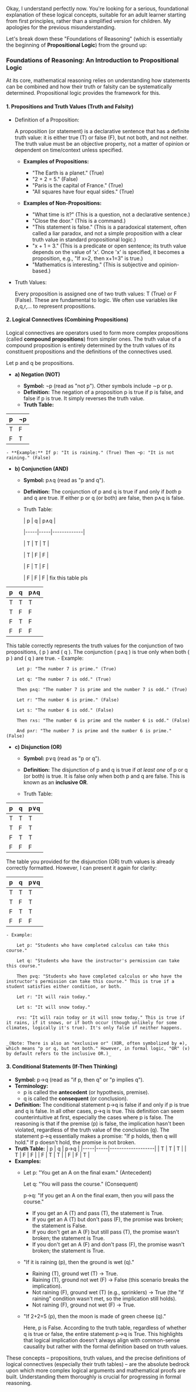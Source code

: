 Okay, I understand perfectly now. You're looking for a serious, foundational explanation of these logical concepts, suitable for an adult learner starting from first principles, rather than a simplified version for children. My apologies for the previous misunderstanding.

Let's break down these "Foundations of Reasoning" (which is essentially the beginning of **Propositional Logic**) from the ground up:

### Foundations of Reasoning: An Introduction to Propositional Logic

At its core, mathematical reasoning relies on understanding how statements can be combined and how their truth or falsity can be systematically determined. Propositional logic provides the framework for this.

#### 1. **Propositions and Truth Values (Truth and Falsity)**

- Definition of a Proposition:
    
    A proposition (or statement) is a declarative sentence that has a definite truth value: it is either true (T) or false (F), but not both, and not neither. The truth value must be an objective property, not a matter of opinion or dependent on time/context unless specified.
    
    - **Examples of Propositions:**
        
        - "The Earth is a planet." (True)
        - "2 + 2 = 5." (False)
        - "Paris is the capital of France." (True)
        - "All squares have four equal sides." (True)
    - **Examples of Non-Propositions:**
        
        - "What time is it?" (This is a question, not a declarative sentence.)
        - "Close the door." (This is a command.)
        - "This statement is false." (This is a paradoxical statement, often called a liar paradox, and not a simple proposition with a clear truth value in standard propositional logic.)
        - "x + 1 = 3." (This is a predicate or open sentence; its truth value depends on the value of 'x'. Once 'x' is specified, it becomes a proposition, e.g., "If x=2, then x+1=3" is true.)
        - "Mathematics is interesting." (This is subjective and opinion-based.)
- Truth Values:
    
    Every proposition is assigned one of two truth values: T (True) or F (False). These are fundamental to logic. We often use variables like p,q,r,… to represent propositions.
    

#### 2. **Logical Connectives (Combining Propositions)**

Logical connectives are operators used to form more complex propositions (called **compound propositions**) from simpler ones. The truth value of a compound proposition is entirely determined by the truth values of its constituent propositions and the definitions of the connectives used.

Let p and q be propositions.

- **a) Negation (NOT)**
    
    - **Symbol:** ¬p (read as "not p"). Other symbols include ∼p or p​.
    - **Definition:** The negation of a proposition p is true if p is false, and false if p is true. It simply reverses the truth value.
    - **Truth Table:**

| p   | ¬p  |
|-----|-----|
| T   | F   |
| F   | T   |
    - **Example:** If p: "It is raining." (True) Then ¬p: "It is not raining." (False)
- **b) Conjunction (AND)**
    
    - **Symbol:** p∧q (read as "p and q").
        
    - **Definition:** The conjunction of p and q is true if and only if _both_ p and q are true. If either p or q (or both) are false, then p∧q is false.
        
    - Truth Table:
        
        | p | q | p∧q |
        
        |-----|-----|-------------|
        
        | T | T | T |
        
        | T | F | F |
        
        | F | T | F |
        
        | F | F | F |
        fix this table pls



| p   | q   | p∧q |
|-----|-----|-----|
| T   | T   | T   |
| T   | F   | F   |
| F   | T   | F   |
| F   | F   | F   |

This table correctly represents the truth values for the conjunction of two propositions, \( p \) and \( q \). The conjunction \( p∧q \) is true only when both \( p \) and \( q \) are true.
    - Example:
        
        Let p: "The number 7 is prime." (True)
        
        Let q: "The number 7 is odd." (True)
        
        Then p∧q: "The number 7 is prime and the number 7 is odd." (True)
        
        Let r: "The number 6 is prime." (False)
        
        Let s: "The number 6 is odd." (False)
        
        Then r∧s: "The number 6 is prime and the number 6 is odd." (False)
        
        And p∧r: "The number 7 is prime and the number 6 is prime." (False)
        
- **c) Disjunction (OR)**
    
    - **Symbol:** p∨q (read as "p or q").
        
    - **Definition:** The disjunction of p and q is true if _at least one_ of p or q (or both) is true. It is false only when both p and q are false. This is known as an **inclusive OR**.
        
    - Truth Table:
    
| p   | q   | p∨q |
|-----|-----|-----|
| T   | T   | T   |
| T   | F   | T   |
| F   | T   | T   |
| F   | F   | F   |


The table you provided for the disjunction (OR) truth values is already correctly formatted. However, I can present it again for clarity:

| p   | q   | p∨q |
|-----|-----|-----|
| T   | T   | T   |
| T   | F   | T   |
| F   | T   | T   |
| F   | F   | F   |


    - Example:
        
        Let p: "Students who have completed calculus can take this course."
        
        Let q: "Students who have the instructor's permission can take this course."
        
        Then p∨q: "Students who have completed calculus or who have the instructor's permission can take this course." This is true if a student satisfies either condition, or both.
        
        Let r: "It will rain today."
        
        Let s: "It will snow today."
        
        r∨s: "It will rain today or it will snow today." This is true if it rains, if it snows, or if both occur (though unlikely for some climates, logically it's true). It's only false if neither happens.
        
    
    _(Note: There is also an "exclusive or" (XOR, often symbolized by ⊕), which means "p or q, but not both." However, in formal logic, "OR" (∨) by default refers to the inclusive OR.)_
    

#### 3. **Conditional Statements (If-Then Thinking)**

- **Symbol:** p→q (read as "if p, then q" or "p implies q").
- **Terminology:**
    - p is called the **antecedent** (or hypothesis, premise).
    - q is called the **consequent** (or conclusion).
- **Definition:** The conditional statement p→q is false if and only if p is true and q is false. In all other cases, p→q is true. This definition can seem counterintuitive at first, especially the cases where p is false. The reasoning is that if the premise (p) is false, the implication hasn't been violated, regardless of the truth value of the conclusion (q). The statement p→q essentially makes a promise: "If p holds, then q will hold." If p doesn't hold, the promise is not broken.
- **Truth Table:** | p | q | p→q | |-----|-----|-------------------| | T | T | T | | T | F | F | | F | T | T | | F | F | T |
- **Examples:**
    - Let p: "You get an A on the final exam." (Antecedent)
        
        Let q: "You will pass the course." (Consequent)
        
        p→q: "If you get an A on the final exam, then you will pass the course."
        
        - If you get an A (T) and pass (T), the statement is True.
        - If you get an A (T) but don't pass (F), the promise was broken; the statement is False.
        - If you don't get an A (F) but still pass (T), the promise wasn't broken; the statement is True.
        - If you don't get an A (F) and don't pass (F), the promise wasn't broken; the statement is True.
    - "If it is raining (p), then the ground is wet (q)."
        
        - Raining (T), ground wet (T) → True.
        - Raining (T), ground not wet (F) → False (this scenario breaks the implication).
        - Not raining (F), ground wet (T) (e.g., sprinklers) → True (the "if raining" condition wasn't met, so the implication still holds).
        - Not raining (F), ground not wet (F) → True.
    - "If 2+2=5 (p), then the moon is made of green cheese (q)."
        
        Here, p is False. According to the truth table, regardless of whether q is true or false, the entire statement p→q is True. This highlights that logical implication doesn't always align with common-sense causality but rather with the formal definition based on truth values.
        

These concepts – propositions, truth values, and the precise definitions of logical connectives (especially their truth tables) – are the absolute bedrock upon which more complex logical arguments and mathematical proofs are built. Understanding them thoroughly is crucial for progressing in formal reasoning.